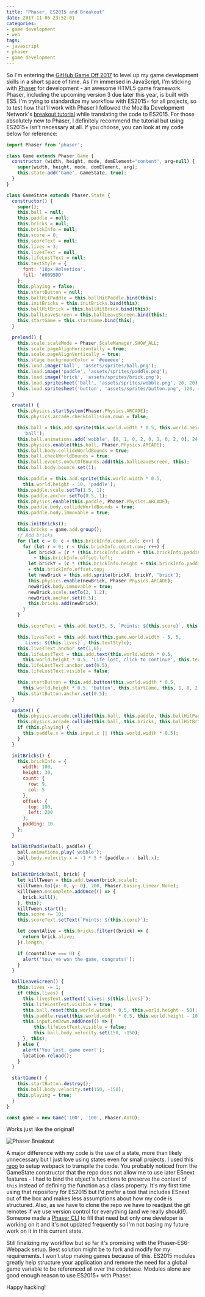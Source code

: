 ```yaml
---
title: "Phaser, ES2015 and Breakout"
date: 2017-11-06 23:52:01
categories:
- game development
- web
tags:
- javascript
- phaser
- game development
---
```


So I'm entering the <a href="https://github.com/blog/2459-and-the-theme-for-game-off-2017-is" target="_blank" rel="nofollow noopener noreferrer">GitHub Game Off 2017</a> to level up my game development skills in a short space of time. As I'm immersed in JavaScript, I'm sticking with <a href="https://phaser.io" target="_blank" rel="nofollow noopener noreferrer">Phaser</a> for development \- an awesome HTML5 game framework. Phaser, including the upcoming version 3 due later this year, is built with ES5. I'm trying to standardize my workflow with ES2015+ for all projects, so to test how that'll work with Phaser I followed the Mozilla Development Network's <a href="https://developer.mozilla.org/en-US/docs/Games/Tutorials/2D_breakout_game_Phaser" target="_blank" rel="nofollow noopener noreferrer">breakout tutorial</a> while translating the code to ES2015. For those absolutely new to Phaser, I definitely recommend the tutorial but using ES2015+ isn't necessary at all. If you choose, you can look at my code below for reference:

```javascript
import Phaser from 'phaser';

class Game extends Phaser.Game {
  constructor (width, height, mode, domElement='content', arg=null) {
    super(width, height, mode, domElement, arg);
    this.state.add('Game', GameState, true);
  }
}

class GameState extends Phaser.State {
  constructor() {
    super();
    this.ball = null;
    this.paddle = null;
    this.bricks = null;
    this.brickInfo = null;
    this.score = 0;
    this.scoreText = null;
    this.lives = 3;
    this.livesText = null;
    this.lifeLostText = null;
    this.textStyle = {
      font: '18px Helvetica',
      fill: '#0095DD'
    };
    this.playing = false;
    this.startButton = null;
    this.ballHitPaddle = this.ballHitPaddle.bind(this);
    this.initBricks = this.initBricks.bind(this);
    this.ballHitBrick = this.ballHitBrick.bind(this);
    this.ballLeaveScreen = this.ballLeaveScreen.bind(this);
    this.startGame = this.startGame.bind(this);
  }

  preload() {
    this.scale.scaleMode = Phaser.ScaleManager.SHOW_ALL;
    this.scale.pageAlignHorizontally = true;
    this.scale.pageAlignVertically = true;
    this.stage.backgroundColor = '#eeeeee';
    this.load.image('ball', 'assets/sprites/ball.png');
    this.load.image('paddle', 'assets/sprites/paddle.png');
    this.load.image('brick', 'assets/sprites/brick.png');
    this.load.spritesheet('ball', 'assets/sprites/wobble.png', 20, 20);
    this.load.spritesheet('button', 'assets/sprites/button.png', 120, 40);
  }

  create() {
    this.physics.startSystem(Phaser.Physics.ARCADE);
    this.physics.arcade.checkCollision.down = false;

    this.ball = this.add.sprite(this.world.width * 0.5, this.world.height - 50,
      'ball');
    this.ball.animations.add('wobble', [0, 1, 0, 2, 0, 1, 0, 2, 0], 24);
    this.physics.enable(this.ball, Phaser.Physics.ARCADE);
    this.ball.body.collideWorldBounds = true;
    this.ball.checkWorldBounds = true;
    this.ball.events.onOutOfBounds.add(this.ballLeaveScreen, this);
    this.ball.body.bounce.set(1);

    this.paddle = this.add.sprite(this.world.width * 0.5,
      this.world.height - 10, 'paddle');
    this.paddle.scale.setTo(1.5, 1);
    this.paddle.anchor.setTo(0.5, 1);
    this.physics.enable(this.paddle, Phaser.Physics.ARCADE);
    this.paddle.body.collideWorldBounds = true;
    this.paddle.body.immovable = true;

    this.initBricks();
    this.bricks = game.add.group();
    // Add bricks
    for (let c = 0; c < this.brickInfo.count.col; c++) {
      for (let r = 0; r < this.brickInfo.count.row; r++) {
        let brickX = (r * (this.brickInfo.width + this.brickInfo.padding))
          + this.brickInfo.offset.left;
        let brickY = (c * (this.brickInfo.height + this.brickInfo.padding))
        + this.brickInfo.offset.top;
        let newBrick = this.add.sprite(brickX, brickY, 'brick');
        this.physics.enable(newBrick, Phaser.Physics.ARCADE);
        newBrick.body.immovable = true;
        newBrick.scale.setTo(2, 1.2);
        newBrick.anchor.set(0.5);
        this.bricks.add(newBrick);
      }
    }

    this.scoreText = this.add.text(5, 5, `Points: ${this.score}`, this.textStyle);

    this.livesText = this.add.text(this.game.world.width - 5, 5,
      `Lives: ${this.lives}`, this.textStyle);
    this.livesText.anchor.set(1,0);
    this.lifeLostText = this.add.text(this.world.width * 0.5,
      this.world.height * 0.5, 'Life lost, click to continue', this.textStyle);
    this.lifeLostText.anchor.set(0.5);
    this.lifeLostText.visible = false;

    this.startButton = this.add.button(this.world.width * 0.5,
      this.world.height * 0.5, 'button', this.startGame, this, 1, 0, 2);
    this.startButton.anchor.set(0.5);
  }

  update() {
    this.physics.arcade.collide(this.ball, this.paddle, this.ballHitPaddle);
    this.physics.arcade.collide(this.ball, this.bricks, this.ballHitBrick);
    if (this.playing) {
      this.paddle.x = this.input.x || (this.world.width * 0.5);
    }
  }

  initBricks() {
    this.brickInfo = {
      width: 100,
      height: 30,
      count: {
        row: 9,
        col: 5
      },
      offset: {
        top: 100,
        left: 200
      },
      padding: 10
    };
  }

  ballHitPaddle(ball, paddle) {
    ball.animations.play('wobble');
    ball.body.velocity.x = -1 * 5 * (paddle.x - ball.x);
  }

  ballHitBrick(ball, brick) {
    let killTween = this.add.tween(brick.scale);
    killTween.to({x: 0, y: 0}, 200, Phaser.Easing.Linear.None);
    killTween.onComplete.addOnce(() => {
      brick.kill();
    }, this);
    killTween.start();
    this.score += 10;
    this.scoreText.setText(`Points: ${this.score}`);

    let countAlive = this.bricks.filter((brick) => {
      return brick.alive;
    }).length;

    if (countAlive === 0) {
      alert('You\'ve won the game, congrats!');
    }
  }

  ballLeaveScreen() {
    this.lives -= 1;
    if (this.lives) {
      this.livesText.setText(`Lives: ${this.lives}`);
      this.lifeLostText.visible = true;
      this.ball.reset(this.world.width * 0.5, this.world.height - 50);
      this.paddle.reset(this.world.width * 0.5, this.world.height - 10);
      this.input.onDown.addOnce(() => {
          this.lifeLostText.visible = false;
          this.ball.body.velocity.set(150, -150);
      }, this);
    } else {
      alert('You lost, game over!');
      location.reload();
    }
  }

  startGame() {
    this.startButton.destroy();
    this.ball.body.velocity.set(150, -150);
    this.playing = true;
  }
}

const game = new Game('100', '100', Phaser.AUTO);

```

Works just like the original!

![Phaser Breakout](./phaser-breakout.png)

A major difference with my code is the use of a state, more than likely unnecessary but I just love using states even for small projects. I used this <a href="https://github.com/lean/phaser-es6-webpack" target="_blank" rel="nofollow noopener noreferrer">repo</a> to setup webpack to transpile the code. You probably noticed from the GameState constructor that the repo does not allow me to use later ESnext features - I had to bind the object's functions to preserve the context of `this` instead of defining the function as a class property. It's my first time using that repository for ES2015 but I'd prefer a tool that includes ESnext out of the box and makes less assumptions about how my code is structured. Also, as we have to clone the repo we have to readjust the git remotes if we use version control for everything (and we really should!). Someone made a <a href="https://github.com/nerdenough/phaser-cli" target="_blank" rel="nofollow noopener noreferrer">Phaser CLI</a> to fill that need but only one developer is working on it and it's not updated frequently so I'm not basing my future work on it in this current state.

Still finalizing my workflow but so far it's promising with the Phaser-ES6-Webpack setup. Best solution might be to fork and modify for my requirements. I won't stop making games because of this. ES2015 modules greatly help structure your application and remove the need for a global game variable to be referenced all over the codebase. Modules alone are good enough reason to use ES2015+ with Phaser.

Happy hacking!
